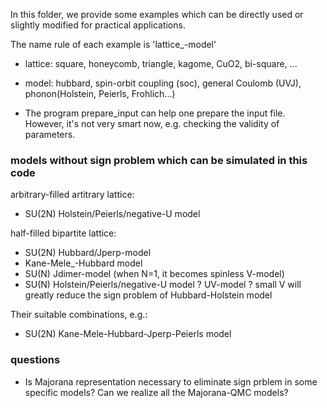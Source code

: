 In this folder, we provide some examples which can be directly used or slightly modified for practical applications. 

The name rule of each example is 'lattice_-model'
+ lattice: square, honeycomb, triangle, kagome, CuO2, bi-square, ...
+ model: hubbard, spin-orbit coupling (soc), general Coulomb (UVJ), phonon(Holstein, Peierls, Frohlich...)

+ The program prepare_input can help one prepare the input file. However, it's not very smart now, e.g. checking the validity of parameters.

### models without sign problem which can be simulated in this code

arbitrary-filled artitrary lattice: 
+ SU(2N) Holstein/Peierls/negative-U model

half-filled bipartite lattice: 
+ SU(2N) Hubbard/Jperp-model
+ Kane-Mele_-Hubbard model
+ SU(N) Jdimer-model (when N=1, it becomes spinless V-model)
+ SU(N) Holstein/Peierls/negative-U model
? UV-model
? small V will greatly reduce the sign problem of Hubbard-Holstein model

Their suitable combinations, e.g.:
+ SU(2N) Kane-Mele-Hubbard-Jperp-Peierls model

### questions
+ Is Majorana representation necessary to eliminate sign prblem in some specific models? Can we
  realize all the Majorana-QMC models?
